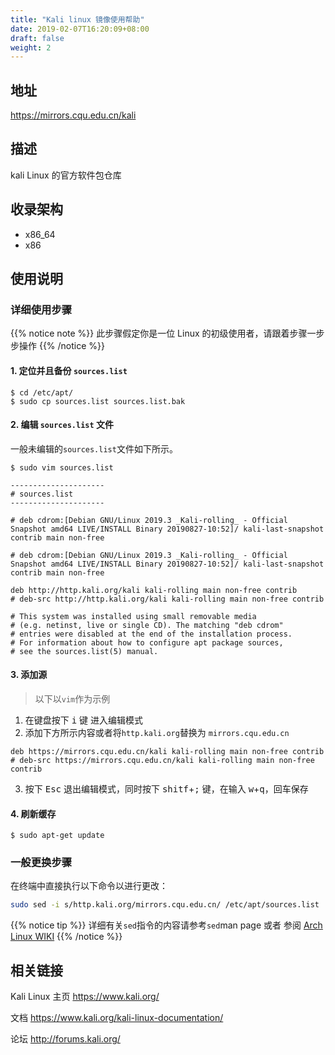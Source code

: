 ```yaml
---
title: "Kali linux 镜像使用帮助"
date: 2019-02-07T16:20:09+08:00
draft: false
weight: 2
---
```

## 地址
https://mirrors.cqu.edu.cn/kali
## 描述
kali Linux 的官方软件包仓库
## 收录架构

- x86_64
- x86

## 使用说明
### 详细使用步骤
{{% notice note %}}
此步骤假定你是一位 Linux 的初级使用者，请跟着步骤一步步操作
{{% /notice %}}

#### 1. 定位并且备份 `sources.list`

```
$ cd /etc/apt/
$ sudo cp sources.list sources.list.bak
```

#### 2. 编辑 `sources.list` 文件
一般未编辑的`sources.list`文件如下所示。

```
$ sudo vim sources.list

---------------------
# sources.list
---------------------

# deb cdrom:[Debian GNU/Linux 2019.3 _Kali-rolling_ - Official Snapshot amd64 LIVE/INSTALL Binary 20190827-10:52]/ kali-last-snapshot contrib main non-free

# deb cdrom:[Debian GNU/Linux 2019.3 _Kali-rolling_ - Official Snapshot amd64 LIVE/INSTALL Binary 20190827-10:52]/ kali-last-snapshot contrib main non-free

deb http://http.kali.org/kali kali-rolling main non-free contrib
# deb-src http://http.kali.org/kali kali-rolling main non-free contrib

# This system was installed using small removable media
# (e.g. netinst, live or single CD). The matching "deb cdrom"
# entries were disabled at the end of the installation process.
# For information about how to configure apt package sources,
# see the sources.list(5) manual.
```

#### 3. 添加源

> 以下以`vim`作为示例

1. 在键盘按下 <kbd>i</kbd> 键 进入编辑模式
2. 添加下方所示内容或者将`http.kali.org`替换为 `mirrors.cqu.edu.cn`
```
deb https://mirrors.cqu.edu.cn/kali kali-rolling main non-free contrib
# deb-src https://mirrors.cqu.edu.cn/kali kali-rolling main non-free contrib
```
3. 按下 <kbd>Esc</kbd> 退出编辑模式，同时按下 <kbd>shitf</kbd>+<kbd>;</kbd> 键，在输入 <kbd>w</kbd>+<kbd>q</kbd>，回车保存

#### 4. 刷新缓存

```
$ sudo apt-get update
```

### 一般更换步骤

在终端中直接执行以下命令以进行更改：
```bash
sudo sed -i s/http.kali.org/mirrors.cqu.edu.cn/ /etc/apt/sources.list
```
{{% notice tip %}}
详细有关`sed`指令的内容请参考`sed`man page 或者 参阅 [Arch Linux WIKI](https://wiki.archlinux.org/index.php/Core_utilities#Essentials)
{{% /notice %}}
## 相关链接
Kali Linux 主页
https://www.kali.org/

文档
https://www.kali.org/kali-linux-documentation/

论坛
http://forums.kali.org/
